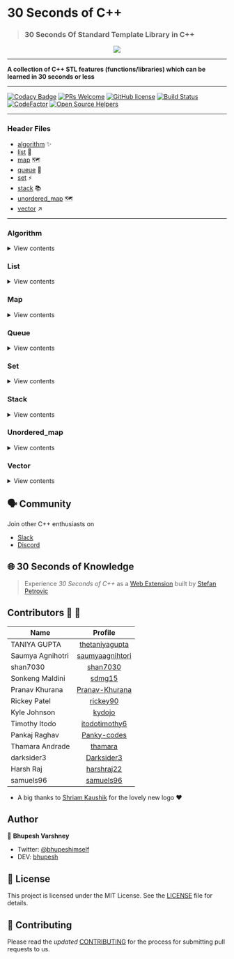 # 30 Seconds of C++
>### 30 Seconds Of Standard Template Library in C++

<p align="center">
    <a href="https://github.com/Bhupesh-V/30-Seconds-of-cpp">
        <img src="https://github.com/Bhupesh-V/30-Seconds-of-cpp/blob/master/logo/new_logo_2.jpg" height=auto weight=100%>
    </a>
    <br>
    <hr>
    <strong>A collection of C++ STL features (functions/libraries) which can be learned in 30 seconds or less</strong>
</p>
<hr>


[![Codacy Badge](https://api.codacy.com/project/badge/Grade/72e93df05bce4d7598f222676bfb511c)](https://app.codacy.com/app/Bhupesh-V/30-Seconds-Of-STL?utm_source=github.com&utm_medium=referral&utm_content=Bhupesh-V/30-Seconds-Of-STL&utm_campaign=Badge_Grade_Dashboard)
[![PRs Welcome](https://img.shields.io/badge/PRs-welcome-orange.svg)](https://github.com/Bhupesh-V/30-seconds-of-cpp/issues)
[![GitHub license](https://img.shields.io/github/license/codeclassroom/CodeRunner)](https://github.com/Bhupesh-V/30-Seconds-Of-STL/blob/master/LICENSE)
[![Build Status](https://travis-ci.org/Bhupesh-V/30-seconds-of-cpp.svg?branch=master)](https://travis-ci.org/Bhupesh-V/30-seconds-of-cpp)
[![CodeFactor](https://www.codefactor.io/repository/github/bhupesh-v/30-seconds-of-cpp/badge)](https://www.codefactor.io/repository/github/bhupesh-v/30-seconds-of-cpp)
[![Open Source Helpers](https://www.codetriage.com/bhupesh-v/30-seconds-of-cpp/badges/users.svg)](https://www.codetriage.com/bhupesh-v/30-seconds-of-cpp)
<hr>



### Header Files

* [algorithm](#algorithm) :sparkles:
* [list](#list) :page_with_curl:
* [map](#map) :world_map: 
* [queue](#queue) :large_blue_circle:
* [set](#set) :zap:
* [stack](#stack) :books:
* [unordered_map](#unordered_map) :world_map:
* [vector](#vector) :arrow_upper_right:

---

### Algorithm 
<details><summary>View contents</summary>
<ol>
<li><a href="algorithm/accumulate.md"><code>accumulate</code></a></li>
<li><a href="algorithm/adjacent_difference.md"><code>adjacent_difference</code></a></li>
<li><a href="algorithm/adjacent_find.md"><code>adjacent_find</code></a></li>
<li><a href="algorithm/all_of.md"><code>all_of</code></a></li>
<li><a href="algorithm/any_of.md"><code>any_of</code></a></li>
<li><a href="algorithm/binary_search.md"><code>binary_search</code></a></li>
<li><a href="algorithm/clamp.md"><code>clamp</code></a></li>
<li><a href="algorithm/copy.md"><code>copy</code></a></li>
<li><a href="algorithm/copy_backward.md"><code>copy_backward</code></a></li>
<li><a href="algorithm/copy_if.md"><code>copy_if</code></a></li>
<li><a href="algorithm/copy_n.md"><code>copy_n</code></a></li>
<li><a href="algorithm/count.md"><code>count</code></a></li>
<li><a href="algorithm/count_if.md"><code>count_if</code></a></li>
<li><a href="algorithm/equal.md"><code>equal</code></a></li>
<li><a href="algorithm/equal_range.md"><code>equal_range</code></a></li>
<li><a href="algorithm/fill.md"><code>fill</code></a></li>
<li><a href="algorithm/find.md"><code>find</code></a></li>
<li><a href="algorithm/find_first_of.md"><code>find_first_of</code></a></li>
<li><a href="algorithm/find_if.md"><code>find_if</code></a></li>
<li><a href="algorithm/find_if_not.md"><code>find_if_not</code></a></li>
<li><a href="algorithm/for_each.md"><code>for_each</code></a></li>
<li><a href="algorithm/for_each_n.md"><code>for_each_n</code></a></li>
<li><a href="algorithm/generate.md"><code>generate</code></a></li>
<li><a href="algorithm/includes.md"><code>includes</code></a></li>
<li><a href="algorithm/iota.md"><code>iota</code></a></li>
<li><a href="algorithm/is_heap.md"><code>is_heap</code></a></li>
<li><a href="algorithm/is_permutation.md"><code>is_permutation</code></a></li>
<li><a href="algorithm/is_sorted.md"><code>is_sorted</code></a></li>
<li><a href="algorithm/iter_swap.md"><code>iter_swap</code></a></li>
<li><a href="algorithm/lexicographical_compare.md"><code>lexicographical_compare</code></a></li>
<li><a href="algorithm/linear_search.md"><code>linear_search</code></a></li>
<li><a href="algorithm/lower_bound.md"><code>lower_bound</code></a></li>
<li><a href="algorithm/make_heap.md"><code>make_heap</code></a></li>
<li><a href="algorithm/max.md"><code>max</code></a></li>
<li><a href="algorithm/max_element.md"><code>max_element</code></a></li>
<li><a href="algorithm/merge.md"><code>merge</code></a></li>
<li><a href="algorithm/min.md"><code>min</code></a></li>
<li><a href="algorithm/min_element.md"><code>min_element</code></a></li>
<li><a href="algorithm/minmax.md"><code>minmax</code></a></li>
<li><a href="algorithm/minmax_element.md"><code>minmax_element</code></a></li>
<li><a href="algorithm/mismatch.md"><code>mismatch</code></a></li>
<li><a href="algorithm/move.md"><code>move</code></a></li>
<li><a href="algorithm/next_permutation.md"><code>next_permutation</code></a></li>
<li><a href="algorithm/none_of.md"><code>none_of</code></a></li>
<li><a href="algorithm/partition.md"><code>partition</code></a></li>
<li><a href="algorithm/pop_heap.md"><code>pop_heap</code></a></li>
<li><a href="algorithm/prev_permutation.md"><code>prev_permutation</code></a></li>
<li><a href="algorithm/push_heap.md"><code>push_heap</code></a></li>
<li><a href="algorithm/random_shuffle.md"><code>random_shuffle</code></a></li>
<li><a href="algorithm/remove.md"><code>remove</code></a></li>
<li><a href="algorithm/remove_copy.md"><code>remove_copy</code></a></li>
<li><a href="algorithm/remove_copy_if.md"><code>remove_copy_if</code></a></li>
<li><a href="algorithm/remove_if.md"><code>remove_if</code></a></li>
<li><a href="algorithm/replace.md"><code>replace</code></a></li>
<li><a href="algorithm/replace_copy.md"><code>replace_copy</code></a></li>
<li><a href="algorithm/replace_copy_if.md"><code>replace_copy_if</code></a></li>
<li><a href="algorithm/replace_if.md"><code>replace_if</code></a></li>
<li><a href="algorithm/reverse.md"><code>reverse</code></a></li>
<li><a href="algorithm/rotate.md"><code>rotate</code></a></li>
<li><a href="algorithm/search.md"><code>search</code></a></li>
<li><a href="algorithm/search_n.md"><code>search_n</code></a></li>
<li><a href="algorithm/set_difference.md"><code>set_difference</code></a></li>
<li><a href="algorithm/set_intersection.md"><code>set_intersection</code></a></li>
<li><a href="algorithm/set_union.md"><code>set_union</code></a></li>
<li><a href="algorithm/shuffle.md"><code>shuffle</code></a></li>
<li><a href="algorithm/sort.md"><code>sort</code></a></li>
<li><a href="algorithm/stable_sort.md"><code>stable_sort</code></a></li>
<li><a href="algorithm/swap.md"><code>swap</code></a></li>
<li><a href="algorithm/transform_reduce.md"><code>transform_reduce</code></a></li>
<li><a href="algorithm/unique.md"><code>unique</code></a></li>
<li><a href="algorithm/upper_bound.md"><code>upper_bound</code></a></li>

</ol>
</details>

### List 
<details><summary>View contents</summary>
<ol>
<li><a href="list/assign.md"><code>assign</code></a></li>
<li><a href="list/back.md"><code>back</code></a></li>
<li><a href="list/begin.md"><code>begin</code></a></li>
<li><a href="list/cbegin.md"><code>cbegin</code></a></li>
<li><a href="list/cend.md"><code>cend</code></a></li>
<li><a href="list/clear.md"><code>clear</code></a></li>
<li><a href="list/crbegin.md"><code>crbegin</code></a></li>
<li><a href="list/crend.md"><code>crend</code></a></li>
<li><a href="list/emplace.md"><code>emplace</code></a></li>
<li><a href="list/emplace_back.md"><code>emplace_back</code></a></li>
<li><a href="list/empty.md"><code>empty</code></a></li>
<li><a href="list/end.md"><code>end</code></a></li>
<li><a href="list/erase.md"><code>erase</code></a></li>
<li><a href="list/front.md"><code>front</code></a></li>
<li><a href="list/insert.md"><code>insert</code></a></li>
<li><a href="list/merge.md"><code>merge</code></a></li>
<li><a href="list/pop_front.md"><code>pop_front</code></a></li>
<li><a href="list/rbegin.md"><code>rbegin</code></a></li>
<li><a href="list/remove.md"><code>remove</code></a></li>
<li><a href="list/rend.md"><code>rend</code></a></li>
<li><a href="list/resize.md"><code>resize</code></a></li>
<li><a href="list/reverse.md"><code>reverse</code></a></li>
<li><a href="list/size.md"><code>size</code></a></li>
<li><a href="list/sort.md"><code>sort</code></a></li>
<li><a href="list/splice.md"><code>splice</code></a></li>
<li><a href="list/swap.md"><code>swap</code></a></li>
<li><a href="list/unique.md"><code>unique</code></a></li>

</ol>
</details>

### Map 
<details><summary>View contents</summary>
<ol>
<li><a href="map/begin.md"><code>begin</code></a></li>
<li><a href="map/cbegin.md"><code>cbegin</code></a></li>
<li><a href="map/cend.md"><code>cend</code></a></li>
<li><a href="map/clear.md"><code>clear</code></a></li>
<li><a href="map/contains.md"><code>contains</code></a></li>
<li><a href="map/count.md"><code>count</code></a></li>
<li><a href="map/crbegin.md"><code>crbegin</code></a></li>
<li><a href="map/crend.md"><code>crend</code></a></li>
<li><a href="map/emplace.md"><code>emplace</code></a></li>
<li><a href="map/emplace_hint.md"><code>emplace_hint</code></a></li>
<li><a href="map/empty.md"><code>empty</code></a></li>
<li><a href="map/end.md"><code>end</code></a></li>
<li><a href="map/erase.md"><code>erase</code></a></li>
<li><a href="map/find.md"><code>find</code></a></li>
<li><a href="map/insert.md"><code>insert</code></a></li>
<li><a href="map/lower_bound.md"><code>lower_bound</code></a></li>
<li><a href="map/max_size.md"><code>max_size</code></a></li>
<li><a href="map/rbegin.md"><code>rbegin</code></a></li>
<li><a href="map/size.md"><code>size</code></a></li>
<li><a href="map/swap.md"><code>swap</code></a></li>
<li><a href="map/upper_bound.md"><code>upper_bound</code></a></li>

</ol>
</details>

### Queue 
<details><summary>View contents</summary>
<ol>
<li><a href="queue/back.md"><code>back</code></a></li>
<li><a href="queue/emplace.md"><code>emplace</code></a></li>
<li><a href="queue/empty.md"><code>empty</code></a></li>
<li><a href="queue/front.md"><code>front</code></a></li>
<li><a href="queue/pop.md"><code>pop</code></a></li>
<li><a href="queue/push.md"><code>push</code></a></li>
<li><a href="queue/size.md"><code>size</code></a></li>
<li><a href="queue/swap.md"><code>swap</code></a></li>

</ol>
</details>

### Set 
<details><summary>View contents</summary>
<ol>
<li><a href="set/begin.md"><code>begin</code></a></li>
<li><a href="set/cbegin.md"><code>cbegin</code></a></li>
<li><a href="set/clear.md"><code>clear</code></a></li>
<li><a href="set/count.md"><code>count</code></a></li>
<li><a href="set/emplace.md"><code>emplace</code></a></li>
<li><a href="set/emplace_hint.md"><code>emplace_hint</code></a></li>
<li><a href="set/empty.md"><code>empty</code></a></li>
<li><a href="set/end.md"><code>end</code></a></li>
<li><a href="set/equal_range.md"><code>equal_range</code></a></li>
<li><a href="set/erase.md"><code>erase</code></a></li>
<li><a href="set/find.md"><code>find</code></a></li>
<li><a href="set/insert.md"><code>insert</code></a></li>
<li><a href="set/lower_bound.md"><code>lower_bound</code></a></li>
<li><a href="set/max_size.md"><code>max_size</code></a></li>
<li><a href="set/rbegin.md"><code>rbegin</code></a></li>
<li><a href="set/rend.md"><code>rend</code></a></li>
<li><a href="set/size.md"><code>size</code></a></li>
<li><a href="set/swap.md"><code>swap</code></a></li>
<li><a href="set/upper_bound.md"><code>upper_bound</code></a></li>

</ol>
</details>

### Stack 
<details><summary>View contents</summary>
<ol>
<li><a href="stack/emplace.md"><code>emplace</code></a></li>
<li><a href="stack/empty.md"><code>empty</code></a></li>
<li><a href="stack/pop.md"><code>pop</code></a></li>
<li><a href="stack/push.md"><code>push</code></a></li>
<li><a href="stack/size.md"><code>size</code></a></li>
<li><a href="stack/swap.md"><code>swap</code></a></li>
<li><a href="stack/top.md"><code>top</code></a></li>

</ol>
</details>

### Unordered_map 
<details><summary>View contents</summary>
<ol>
<li><a href="unordered_map/erase.md"><code>erase</code></a></li>
<li><a href="unordered_map/find.md"><code>find</code></a></li>
<li><a href="unordered_map/insert.md"><code>insert</code></a></li>
<li><a href="unordered_map/size.md"><code>size</code></a></li>

</ol>
</details>

### Vector 
<details><summary>View contents</summary>
<ol>
<li><a href="vector/vector.md"><code>Vector</code></a></li>
<li><a href="vector/assign.md"><code>assign</code></a></li>
<li><a href="vector/at.md"><code>at</code></a></li>
<li><a href="vector/back.md"><code>back</code></a></li>
<li><a href="vector/begin.md"><code>begin</code></a></li>
<li><a href="vector/capacity.md"><code>capacity</code></a></li>
<li><a href="vector/cbegin.md"><code>cbegin</code></a></li>
<li><a href="vector/cend.md"><code>cend</code></a></li>
<li><a href="vector/clear.md"><code>clear</code></a></li>
<li><a href="vector/crbegin.md"><code>crbegin</code></a></li>
<li><a href="vector/data.md"><code>data</code></a></li>
<li><a href="vector/emplace.md"><code>emplace</code></a></li>
<li><a href="vector/emplace_back.md"><code>emplace_back</code></a></li>
<li><a href="vector/empty.md"><code>empty</code></a></li>
<li><a href="vector/end.md"><code>end</code></a></li>
<li><a href="vector/erase.md"><code>erase</code></a></li>
<li><a href="vector/front.md"><code>front</code></a></li>
<li><a href="vector/get_allocator.md"><code>get_allocator</code></a></li>
<li><a href="vector/insert.md"><code>insert</code></a></li>
<li><a href="vector/max_size.md"><code>max_size</code></a></li>
<li><a href="vector/pop_back.md"><code>pop_back</code></a></li>
<li><a href="vector/push_back.md"><code>push_back</code></a></li>
<li><a href="vector/rbegin.md"><code>rbegin</code></a></li>
<li><a href="vector/rend.md"><code>rend</code></a></li>
<li><a href="vector/reserve.md"><code>reserve</code></a></li>
<li><a href="vector/resize.md"><code>resize</code></a></li>
<li><a href="vector/shrink_to_fit.md"><code>shrink_to_fit</code></a></li>
<li><a href="vector/size.md"><code>size</code></a></li>
<li><a href="vector/sort.md"><code>sort</code></a></li>
<li><a href="vector/swap.md"><code>swap</code></a></li>

</ol>
</details>

## :speaking_head: Community
Join other C++ enthusiasts on 

- [Slack](https://join.slack.com/t/30-seconds-of-cpp/shared_invite/enQtNTU0MTYxMDk0MzQxLTk3ZDhiOGVjNTQ3YzdjNGMyMjViMWRmMDM4MThlYzdlM2RjODUyYjVkNWJjYzg4MGMyMjJhMzIwYTI4MTE1ZmU)
- [Discord](https://discord.gg/KAD3JZq)

## :globe_with_meridians: 30 Seconds of Knowledge
> Experience *30 Seconds of C++* as a [Web Extension](https://chrome.google.com/webstore/detail/30-seconds-of-knowledge/mmgplondnjekobonklacmemikcnhklla?hl=en) built by [Stefan Petrovic](https://github.com/petrovicstefanrs)

## Contributors :purple_heart: :tada:
| Name          | Profile       |
| ------------- |:-------------:|
| TANIYA GUPTA    | [thetaniyagupta](https://github.com/thetaniyagupta) |
| Saumya Agnihotri    | [saumyaagnihtori](https://github.com/saumyaagnihtori) |
| shan7030    | [shan7030](https://github.com/shan7030) |
| Sonkeng Maldini |[sdmg15](https://github.com/sdmg15) |
| Pranav Khurana | [Pranav-Khurana](https://github.com/Pranav-Khurana) |
| Rickey Patel | [rickey90](https://github.com/rickey90) |
| Kyle Johnson | [kydojo](https://github.com/kydojo) |
| Timothy Itodo | [itodotimothy6](https://github.com/itodotimothy6) |
| Pankaj Raghav | [Panky-codes](https://github.com/Panky-codes) |
| Thamara Andrade | [thamara](https://github.com/thamara) |
| darksider3 | [Darksider3](https://github.com/Darksider3) |
| Harsh Raj | [harshraj22](https://github.com/harshraj22) |
| samuels96 | [samuels96](https://github.com/samuels96) |

- A big thanks to [Shriam Kaushik](https://github.com/shriamkaushik) for the lovely new logo :heart:

## Author

:bust_in_silhouette: **Bhupesh Varshney**

- Twitter: [@bhupeshimself](https://twitter.com/bhupeshimself)
- DEV: [bhupesh](https://dev.to/bhupesh)

## :memo: License

This project is licensed under the MIT License. See the [LICENSE](LICENSE) file for details.

## :wave: Contributing

Please read the *updated* [CONTRIBUTING](CONTRIBUTING.md) for the process for submitting pull requests to us.

